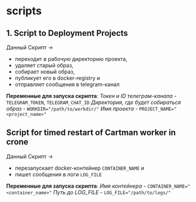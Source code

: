 # scripts


## 1. **Script to Deployment Projects**

Данный Скрипт ->
- переходит в рабочую директорию проекта, 
- удаляет старый образ,
- собирает новый образ, 
- публикует его в docker-registry и 
- отправляет сообщения в telegram-канал

**Переменные для запуска скрипта**:
_Токен и ID телеграм-канала_ - `TELEGRAM_TOKEN`, `TELEGRAM_CHAT_ID`
_Директория, где будет собираться образ_ - `WORKDIR="/path/to/workdir/"`
_Имя проекта_ - `PROJECT_NAME="<project_name>"`

## **Script for timed restart of Cartman worker in crone**

Данный Скрипт ->
- перезапускает docker-контейнер `CONTAINER_NAME` и
- пишет сообщения в логи `LOG_FILE`

**Переменные для запуска скрипта**:
_Имя контейнера_ - `CONTAINER_NAME="<container_name>"`
_Путь до LOG_FILE_ - `LOG_FILE="/path/to/logs/"`
